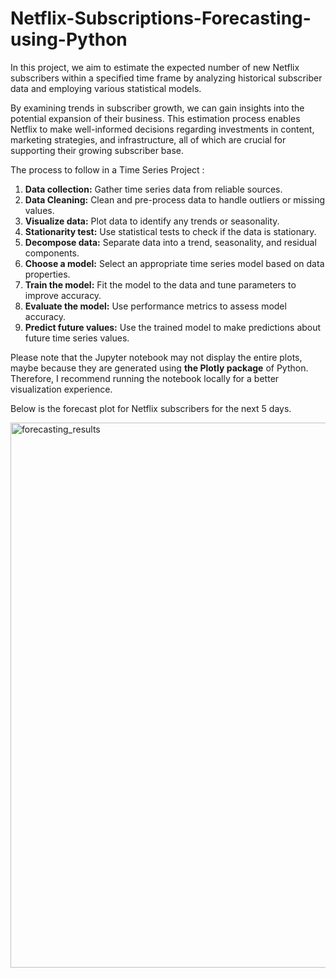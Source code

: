 # Netflix-Subscriptions-Forecasting-using-Python

In this project, we aim to estimate the expected number of new Netflix subscribers within a specified time frame by analyzing historical subscriber data and employing various statistical models. 

By examining trends in subscriber growth, we can gain insights into the potential expansion of their business. This estimation process enables Netflix to make well-informed decisions regarding investments in content, marketing strategies, and infrastructure, all of which are crucial for supporting their growing subscriber base.

The process to follow in a Time Series Project :
  1. **Data collection:** Gather time series data from reliable sources.
  2. **Data Cleaning:** Clean and pre-process data to handle outliers or missing values.
  3. **Visualize data:** Plot data to identify any trends or seasonality.
  4. **Stationarity test:** Use statistical tests to check if the data is stationary.
  5. **Decompose data:** Separate data into a trend, seasonality, and residual components.
  6. **Choose a model:** Select an appropriate time series model based on data properties.
  7. **Train the model:** Fit the model to the data and tune parameters to improve accuracy.
  8. **Evaluate the model:** Use performance metrics to assess model accuracy.
  9. **Predict future values:** Use the trained model to make predictions about future time series values.

Please note that the Jupyter notebook may not display the entire plots, maybe because they are generated using **the Plotly package** of Python. Therefore, I recommend running the notebook locally for a better visualization experience. 

Below is the forecast plot for Netflix subscribers for the next 5 days.

<img width="872" alt="forecasting_results" src="https://github.com/FatineDev/Netflix-Subscriptions-Forecasting-using-Python/assets/120562023/6fe6da53-7ce8-4306-9327-845d37b5ae27">

